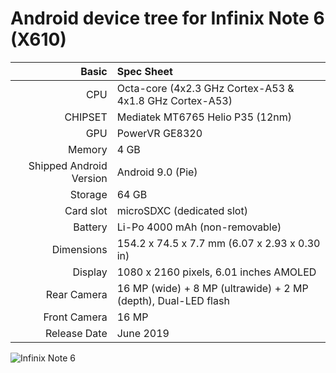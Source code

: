 # Android device tree for Infinix Note 6 (X610)

Basic   | Spec Sheet
-------:|:-------------------------
CPU     | Octa-core (4x2.3 GHz Cortex-A53 & 4x1.8 GHz Cortex-A53)
CHIPSET | Mediatek MT6765 Helio P35 (12nm)
GPU     | PowerVR GE8320
Memory  | 4 GB
Shipped Android Version | Android 9.0 (Pie)
Storage | 64 GB
Card slot | microSDXC (dedicated slot)
Battery | Li-Po 4000 mAh (non-removable)
Dimensions | 154.2 x 74.5 x 7.7 mm (6.07 x 2.93 x 0.30 in)
Display | 1080 x 2160 pixels, 6.01 inches AMOLED
Rear Camera  | 16 MP (wide) + 8 MP (ultrawide) + 2 MP (depth), Dual-LED flash
Front Camera | 16 MP
Release Date | June 2019

![Infinix Note 6](https://fdn2.gsmarena.com/vv/pics/infinix/infinix-note-6-x610-3.jpg "Infinix Note 6")
